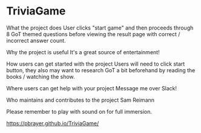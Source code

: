 # TriviaGame

What the project does
User clicks "start game" and then proceeds through 8 GoT themed questions before viewing the result page with correct / incorrect answer count.

Why the project is useful
It's a great source of entertainment!

How users can get started with the project
Users will need to click start button, they also may want to research GoT a bit beforehand by reading the books / watching the show.

Where users can get help with your project
Message me over Slack!

Who maintains and contributes to the project
Sam Reimann

Please remember to play with sound on for full immersion.

https://pbrayer.github.io/TriviaGame/
